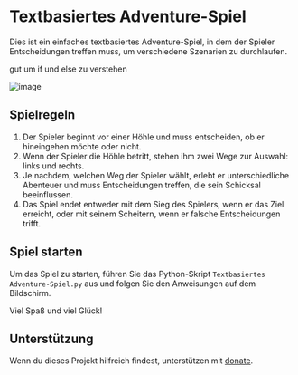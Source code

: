 # Textbasiertes Adventure-Spiel

Dies ist ein einfaches textbasiertes Adventure-Spiel, in dem der Spieler Entscheidungen treffen muss, um verschiedene Szenarien zu durchlaufen.

gut um if und else zu verstehen 


![image](https://github.com/Atakan-24/Textbasiertes-Adventure-Spiel/assets/93819298/d06c1bf0-c3f3-4f96-858c-c544fc5b1421)


## Spielregeln

1. Der Spieler beginnt vor einer Höhle und muss entscheiden, ob er hineingehen möchte oder nicht.
2. Wenn der Spieler die Höhle betritt, stehen ihm zwei Wege zur Auswahl: links und rechts.
3. Je nachdem, welchen Weg der Spieler wählt, erlebt er unterschiedliche Abenteuer und muss Entscheidungen treffen, die sein Schicksal beeinflussen.
4. Das Spiel endet entweder mit dem Sieg des Spielers, wenn er das Ziel erreicht, oder mit seinem Scheitern, wenn er falsche Entscheidungen trifft.

## Spiel starten

Um das Spiel zu starten, führen Sie das Python-Skript `Textbasiertes Adventure-Spiel.py` aus und folgen Sie den Anweisungen auf dem Bildschirm.

Viel Spaß und viel Glück!

## Unterstützung

Wenn du dieses Projekt hilfreich findest, unterstützen mit [donate](https://www.paypal.com/donate/?hosted_button_id=4S77QGBW6FT3W).


